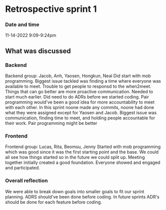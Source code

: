 # Retrospective sprint 1
### Date and time
11-14-2022 9:09-9:24pm

## What was discussed 
### Backend 
Backend group: Jacob, Anh, Yaosen, Hongkun, Neal
Did start with mob programming. Biggest issue tackled was finding a time where everyone was available to meet. Trouble to get people to responsd to the when2meet. Things that can go better are more proactive communication. Needed to start much earlier. Did need to do ADRs before we started coding. Pair programming would've been a good idea for more accountability to meet with each other. In this sprint noone made any commits, noone had done what they were assigned except for Yaosen and Jacob. Biggest issue was communication, finding time to meet, and holding people accountable for their work. Pair programming might be better 
### Frontend 
Frontend group: Lucas, Rita, Beomsu, Jenny
Started with mob programming which was good since it was the first starting point and the base. We could all see how things started so in the future we could split up. Meeting together initially created a good foundation. Everyone showed and engaged and participated. 

### Overall reflection
We were able to break down goals into smaller goals to fit our sprint planning. ADRS should've been done before coding. In future sprints ADR's should be done for each feature before coding.